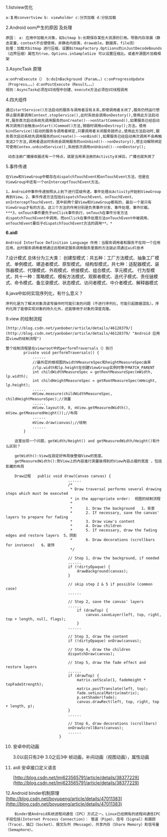 
1.listview优化

	a:复用convertview b: viewholder c:分页加载 d:分批加载

2.Android  oom产生的原因 及处理

	原因： a: 应用中加载大对象，如bitmap b:长期保存某些大资源的引用。导致内存泄漏（静态变量，context不合理使用，非静态内部类，drawable，数据库，file流）
	处理：加载大bitmap 进行压缩，设置BitmapFactory.Optiions的inJustDecodeBounds（边界压缩）属性为true，Options.inSampleSize 可以设置压缩比。或者开源图片加载框架

3.AsyncTask 原理

	a:onPreExecute（） b:doInBackground（Param。。）c:onProgressUpdate（Progress。。。）d:onPostExecute（Result。。。）
	规则：AsyncTask必须在UI线程中创建，execute方法必须在UI线程调用

4.四大组件

	通过startService()方法启动的服务与调用者没有关系,即使调用者关闭了,服务仍然运行想停止服务要调用Context.stopService(),此时系统会调用onDestory(),使用此方法启动时,服务首次启动系统先调用服务的onCreate()-->onStartCommond(),如果服务已经启动再次调用只会触发onStart()Commod()方法,销毁时调用onDestroy();方法。使用bindService()启动的服务与调用者绑定,只要调用者关闭服务就终止,使用此方法启动时,服务首次启动系统先调用服务的onCreate()-->onBind(),如果服务已经启动再次调用不会再触发这2个方法,调用者退出时系统会调用服务的onUnbind()-->onDestory(),想主动解除绑定可使用Contex.unbindService(),系统依次调用onUnbind()-->onDestory();

	 动态注册广播接收器还有一个特点，就是当用来注册的Activity关掉后，广播也就失效了

5.事件传递

	在View和ViewGroup中都存在dispatchTouchEvent和onTouchEvent方法，但是在ViewGroup中还有一个onInterceptTouchEvent方法。

	1，Android中事件传递按照从上到下进行层级传递，事件处理从Activity开始到ViewGroup再到View。2，事件传递方法包括dispatchTouchEvent、onTouchEvent、onInterceptTouchEvent，其中前两个是View和ViewGroup都有的，最后一个是只有ViewGroup才有的方法。这三个方法的作用分别是负责事件分发、事件处理、事件拦截。***3，onTouch事件要先于onClick事件执行，onTouch在事件分发方法dispatchTouchEvent中调用，而onClick在事件处理方法onTouchEvent中被调用，onTouchEvent要后于dispatchTouchEvent方法的调用**。*

**6.aidl**

	Android Interface Definition Language 作用：当服务调用者和服务不在同一个应用应用，此时服务调用者想通过远程绑定服务调用服务里面的方法就必须通过aidl技术

7.设计模式
	总体分为三大类：
		创建型模式：共五种：工厂方法模式、抽象工厂模式、单例模式、建造者模式、原型模式。
		结构型模式，共七种：适配器模式、装饰器模式、代理模式、外观模式、桥接模式、组合模式、享元模式。
		行为型模式，共十一种：策略模式、模板方法模式、观察者模式、迭代子模式、责任链模式、命令模式、备忘录模式、状态模式、访问者模式、中介者模式、解释器模式

8.java中如何实现序列化，有什么意义？

	序列化是为了解决对象流读写操作时可能引发的问题（不进行序列化，可能引起数据混乱）。序列化除了能够实现对象的持久化外，还能够用于对象的深度克隆。

9.view 的绘制流程
	
	[http://blog.csdn.net/yanbober/article/details/46128379/](http://blog.csdn.net/yanbober/article/details/46128379/ "Android 应用层view的绘制流程")

	整个绘制流程是在viewroot中的performTraversals（）执行
			private void performTraversals() {
				......
				//最外层的根视图的widthMeasureSpec和heightMeasureSpec由来
				//lp.width和lp.height在创建ViewGroup实例时等于MATCH_PARENT
				int childWidthMeasureSpec = getRootMeasureSpec(mWidth, lp.width);
				int childHeightMeasureSpec = getRootMeasureSpec(mHeight, lp.height);
				......
				mView.measure(childWidthMeasureSpec, childHeightMeasureSpec);//测量
				......
				mView.layout(0, 0, mView.getMeasuredWidth(), mView.getMeasuredHeight());//布局
				......
				mView.draw(canvas);//绘制
				......
			}

		这里出现一个问题，getWidth/Height() and getMeasuredWidth/Height()有什么区别？

		getWidth():View在設定好佈局後整個View的宽度。
		getMeasuredWidth():對View上的內容進行測量後得到的View內容占据的宽度 ，包括影藏的布局
		
		Draw过程   public void draw(Canvas canvas) {
						        ......
						        /*
						         * Draw traversal performs several drawing steps which must be executed
						         * in the appropriate order:  视图的绘制流程
						         *
						         *      1. Draw the background   1，背景
						         *      2. If necessary, save the canvas' layers to prepare for fading
						         *      3. Draw view's content  
						         *      4. Draw children  
						         *      5. If necessary, draw the fading edges and restore layers  5，阴影
						         *      6. Draw decorations (scrollbars for instance)   6，装饰
						         */
						
						        // Step 1, draw the background, if needed
						        ......
						        if (!dirtyOpaque) {
						            drawBackground(canvas);
						        }
						
						        // skip step 2 & 5 if possible (common case)
						        ......
						
						        // Step 2, save the canvas' layers
						        ......
						            if (drawTop) {
						                canvas.saveLayer(left, top, right, top + length, null, flags);
						            }
						        ......
						
						        // Step 3, draw the content
						        if (!dirtyOpaque) onDraw(canvas);
						
						        // Step 4, draw the children
						        dispatchDraw(canvas);
						
						        // Step 5, draw the fade effect and restore layers
						        ......
						        if (drawTop) {
						            matrix.setScale(1, fadeHeight * topFadeStrength);
						            matrix.postTranslate(left, top);
						            fade.setLocalMatrix(matrix);
						            p.setShader(fade);
						            canvas.drawRect(left, top, right, top + length, p);
						        }
						        ......
						
						        // Step 6, draw decorations (scrollbars)
						        onDrawScrollBars(canvas);
						        ......
						    }


10. 安卓中的动画

	3.0以前只有2中  3.0之后3中 帧动画，补间动画（视图动画），属性动画

11. aidl  安卓接口定义语言
	
	[http://blog.csdn.net/lmj623565791/article/details/38377229](http://blog.csdn.net/lmj623565791/article/details/38377229)
	
12.Android binder机制原理 
	[http://blog.csdn.net/boyupeng/article/details/47011383](http://blog.csdn.net/boyupeng/article/details/47011383)

		Binder是Android系统进程间通信（IPC）方式之一。Linux已经拥有的进程间通信IPC手段包括(Internet Process Connection)： 管道（Pipe）、信号（Signal）和跟踪（Trace）、插口（Socket）、报文队列（Message）、共享内存（Share Memory）和信号量（Semaphore）。